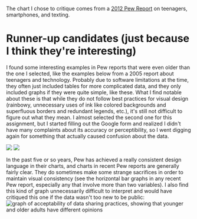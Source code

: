 The chart I chose to critique comes from a [2012 Pew Report](https://www.pewinternet.org/wp-content/uploads/sites/9/media/Files/Reports/2012/PIP_Teens_Smartphones_and_Texting.pdf) on teenagers, smartphones, and texting.

# Runner-up candidates (just because I think they're interesting)

I found some interesting examples in Pew reports that were even older than the one I selected, like the examples below from a 2005 report about teenagers and technology. Probably due to software limitations at the time, they often just included tables for more complicated data, and they only included graphs if they were quite simple, like these. What I find notable about these is that while they do not follow best practices for visual design (rainbowy, unnecessary uses of ink like colored backgrounds and superfluous borders and redundant legends, etc.), it's still not difficult to figure out what they mean. I almost selected the second one for this assignment, but I started filling out the Google form and realized I didn't have many complaints about its accuracy or perceptibility, so I went digging again for something that actually caused confusion about the data.

![](https://www.pewresearch.org/internet/wp-content/uploads/sites/9/media/A18130F4A4FC4240A0DEA78355D85CEB.jpg)
![](https://www.pewresearch.org/internet/wp-content/uploads/sites/9/media/87A0E80B8B244D20959D4B8C966CDE8B.jpg)

In the past five or so years, Pew has achieved a really consistent design language in their charts, and charts in recent Pew reports are generally fairly clear. They do sometimes make some strange sacrifices in order to maintain visual consistency (see the horizontal bar graphs in any recent Pew report, especially any that involve more than two variables). I also find this kind of graph unnecessarily difficult to interpret and would have critiqued this one if the data wasn't too new to be public:
![graph of acceptability of data sharing practices, showing that younger and older adults have different opinions](https://www.pewresearch.org/internet/wp-content/uploads/sites/9/2019/11/PI_2019.11.14_privacy_3-04.png?resize=640,513)

